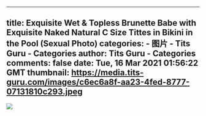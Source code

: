 
---
title: Exquisite Wet & Topless Brunette Babe with Exquisite Naked Natural C Size Tittes in Bikini in the Pool (Sexual Photo)
categories: 
    - 图片
    - Tits Guru - Categories
author: Tits Guru - Categories
comments: false
date: Tue, 16 Mar 2021 01:56:22 GMT
thumbnail: https://media.tits-guru.com/images/c6ec6a8f-aa23-4fed-8777-07131810c293.jpeg
---

<div>   
<img src="https://media.tits-guru.com/images/c6ec6a8f-aa23-4fed-8777-07131810c293.jpeg" referrerpolicy="no-referrer">  
</div>
            